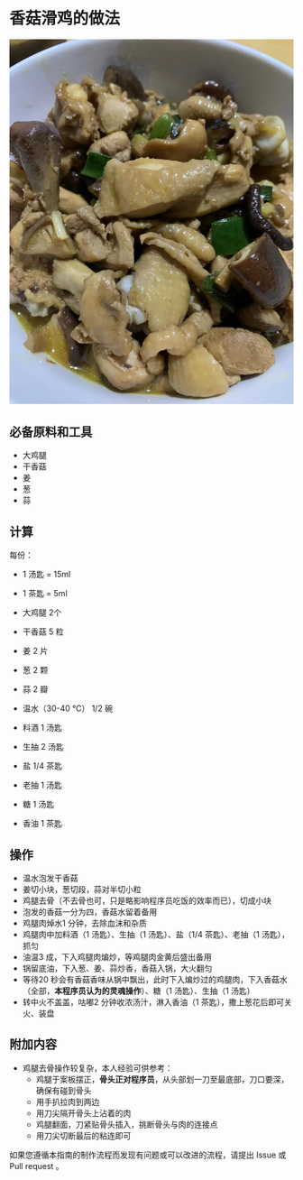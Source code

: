 # 香菇滑鸡的做法

![香菇滑鸡](./香菇滑鸡.jpg)

## 必备原料和工具

- 大鸡腿
- 干香菇
- 姜
- 葱
- 蒜

## 计算

每份：

- 1 汤匙 = 15ml
- 1 茶匙 = 5ml

- 大鸡腿 2个
- 干香菇 5 粒
- 姜 2 片
- 葱 2 颗
- 蒜 2 瓣
- 温水（30-40 ℃） 1/2 碗
- 料酒 1 汤匙
- 生抽 2 汤匙
- 盐 1/4 茶匙
- 老抽 1 汤匙
- 糖 1 汤匙
- 香油 1 茶匙

## 操作

- 温水泡发干香菇
- 姜切小块，葱切段，蒜对半切小粒
- 鸡腿去骨（不去骨也可，只是略影响程序员吃饭的效率而已），切成小块
- 泡发的香菇一分为四，香菇水留着备用
- 鸡腿肉焯水1 分钟，去除血沫和杂质
- 鸡腿肉中加料酒（1 汤匙）、生抽（1 汤匙）、盐（1/4 茶匙）、老抽（1 汤匙），抓匀
- 油温3 成，下入鸡腿肉煸炒，等鸡腿肉金黄后盛出备用
- 锅留底油，下入葱、姜、蒜炒香，香菇入锅，大火翻匀
- 等待20 秒会有香菇香味从锅中飘出，此时下入煸炒过的鸡腿肉，下入香菇水（全部，**本程序员认为的灵魂操作**）、糖（1 汤匙）、生抽（1 汤匙）
- 转中火不盖盖，咕嘟2 分钟收浓汤汁，淋入香油（1 茶匙），撒上葱花后即可关火、装盘

## 附加内容

- 鸡腿去骨操作较复杂，本人经验可供参考：
  * 鸡腿于案板摆正，**骨头正对程序员**，从头部划一刀至最底部，刀口要深，确保有碰到骨头
  * 用手扒拉肉到两边
  * 用刀尖隔开骨头上沾着的肉
  * 鸡腿翻面，刀紧贴骨头插入，挑断骨头与肉的连接点
  * 用刀尖切断最后的粘连即可

如果您遵循本指南的制作流程而发现有问题或可以改进的流程，请提出 Issue 或 Pull request 。